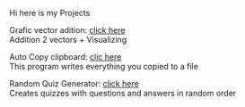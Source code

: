 
Hi here is my Projects

Grafic vector adition: [click here](https://github.com/agi-developr/Projects/blob/main/Vector_2D/Vector_2D.py)  
Addition 2 vectors + Visualizing

Auto Copy clipboard: [clic here](https://github.com/agi-developr/Projects/blob/main/Auto_copy/auto_copy.py)  
This program writes everything you copied to a file

Random Quiz Generator: [click here](https://github.com/agi-developr/Projects/blob/main/Automate_The-Boring_Stuff_With_Python/randomQuizGenerator/randomQuizGenerator.py)  
Creates quizzes with questions and answers in random order
